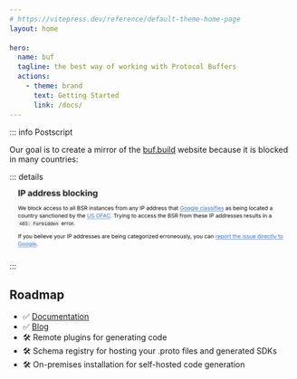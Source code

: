 ```yaml
---
# https://vitepress.dev/reference/default-theme-home-page
layout: home

hero:
  name: buf
  tagline: the best way of working with Protocol Buffers
  actions:
    - theme: brand
      text: Getting Started
      link: /docs/
---
```


::: info Postscript

Our goal is to create a mirror of the [buf.build](https://buf.build/) website because it is blocked in many countries:

::: details
![](/ip-address-blocking.png)
:::

## Roadmap

- :white_check_mark: [Documentation](/docs/)
- :white_check_mark: [Blog](/blog/)
- :hammer_and_wrench: Remote plugins for generating code
- :hammer_and_wrench: Schema registry for hosting your .proto files and generated SDKs
- :hammer_and_wrench: On-premises installation for self-hosted code generation
